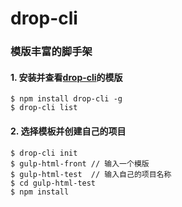 # drop-cli
### 模版丰富的脚手架
#### 1. 安装并查看[drop-cli](https://github.com/raintao/drop-cli.git)的模版

```
$ npm install drop-cli -g
$ drop-cli list

```

#### 2. 选择模板并创建自己的项目

```
$ drop-cli init
$ gulp-html-front // 输入一个模版
$ gulp-html-test  // 输入自己的项目名称
$ cd gulp-html-test
$ npm install

```